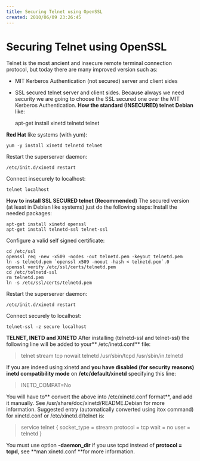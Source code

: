 ```yaml
---
title: Securing Telnet using OpenSSL
created: 2010/06/09 23:26:45
---
```


# Securing Telnet using OpenSSL

Telnet is the most ancient and insecure remote terminal connection protocol, but today there are many improved version such as: 

  * MIT Kerberos Authentication (not secured) server and client sides
  * SSL secured telnet server and client sides.
Because always we need security we are going to choose the SSL secured one over the MIT Kerberos Authentication. **How the standard (INSECURED) telnet** **Debian** like: 
    
    
    apt-get install xinetd telnetd telnet
    

**Red Hat** like systems (with yum): 
    
    
    yum -y install xinetd telnetd telnet
    

Restart the superserver daemon: 
    
    
    /etc/init.d/xinetd restart
    

Connect insecurely to localhost: 
    
    
    telnet localhost
    

**How to install SSL SECURED telnet (Recommended)** The secured version (at least in Debian like systems) just do the following steps: Install the needed packages: 
    
    
    apt-get install xinetd openssl
    apt-get install telnetd-ssl telnet-ssl
    

Configure a valid self signed certificate: 
    
    
    cd /etc/ssl
    openssl req -new -x509 -nodes -out telnetd.pem -keyout telnetd.pem
    ln -s telnetd.pem `openssl x509 -noout -hash < telnetd.pem`.0
    openssl verify /etc/ssl/certs/telnetd.pem
    cd /etc/telnetd-ssl
    rm telnetd.pem 
    ln -s /etc/ssl/certs/telnetd.pem
    

Restart the superserver daemon: 
    
    
    /etc/init.d/xinetd restart
    

Connect securely to localhost: 
    
    
    telnet-ssl -z secure localhost
    

**TELNET, INETD and XINETD** After installing (telnetd-ssl and telnet-ssl) the following line will be added to your** /etc/inetd.conf** file: 

> telnet stream tcp nowait telnetd /usr/sbin/tcpd /usr/sbin/in.telnetd

If you are indeed using xinetd and **you have disabled (for security reasons) inetd compatibility mode** on **/etc/default/xinetd** specifying this line: 

> INETD_COMPAT=No

You will have to** convert the above into /etc/xinetd.conf format**, and add it manually. See /usr/share/doc/xinetd/README.Debian for more information. Suggested entry (automatically converted using itox command) for xinetd.conf or /etc/xinetd.d/telnet is: 

> service telnet { socket_type = stream protocol = tcp wait = no user = telnetd } 

You must use option **-daemon_dir** if you use tcpd instead of **protocol = tcpd**, see **man xinetd.conf **for more information.